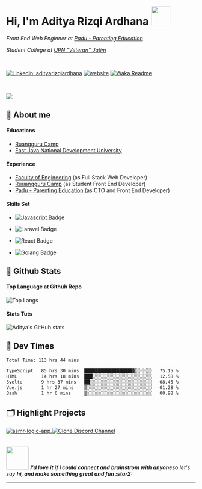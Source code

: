 <h1> Hi, I'm Aditya Rizqi Ardhana <img src="https://media.giphy.com/media/5aY6weoALCAu1qHXpq/giphy.gif" width="50"></h1>
  

_Front End Web Enginner at [Padu - Parenting Education](https://www.paduedu.com)_

_Student College at [UPN "Veteran" Jatim](https://www.upnjatim.ac.id)_

<br>

<!-- [![Twitter: adityaardh](https://img.shields.io/twitter/follow/adityaardh?style=social)](https://twitter.com/adityaardh) -->
[![Linkedin: adityarizqiardhana](https://img.shields.io/badge/-adityarizqiardhana-blue?style=flat-square&logo=Linkedin&logoColor=white&link=https://www.linkedin.com/in/adityaarizqiardhana/)](https://www.linkedin.com/in/adityarizqiardhana/)
<a href="https://arbeitnow.com/?utm_source=awesome-github-profile-readme"><img src="https://img.shields.io/static/v1?label=&labelColor=white&message=arbeitnow&color=%230076D6&style=flat&logo=google-chrome&logoColor=%230076D6" alt="website"/></a>
[![Waka Readme](https://github.com/Adityarizqi7/Adityarizqi7/actions/workflows/wakatime.yml/badge.svg?branch=main)](https://github.com/Adityarizqi7/Adityarizqi7/actions/workflows/wakatime.yml)

<br/>

![](https://github-profile-summary-cards.vercel.app/api/cards/profile-details?username=Adityarizqi7&theme=solarized_dark)

## :love_letter: About me

#### Educations
* [Ruangguru Camp](https://www.ruangguru.com "MSIB Batch 2")
* [East Java National Development University](https://www.upnjatim.ac.id "UPN University")

#### Experience
* [Faculty of Engineering](https://www.fteknik-upnjatim.herokuapp.com "New Version Website") (as Full Stack Web Developer)
* [Ruuangguru Camp](https://www.camp.ruangguru.com "Ruangguru Camp") (as Student Front End Developer)
* [Padu - Parenting Education](https://www.paduedu.com "Padu's Homepage") (as CTO and Front End Developer)

#### Skills Set

- [![Javascript Badge](https://img.shields.io/badge/-Javascript-F0DB4F?style=for-the-badge&labelColor=black&logo=javascript&logoColor=F0DB4F)](https://github.com/Adityarizqi7/aoda-snake)

- ![Laravel Badge](https://img.shields.io/badge/-Laravel-EF4444?style=for-the-badge&labelColor=F1F5F9&logo=laravel&logoColor=EF4444)

- ![React Badge](https://img.shields.io/badge/-React-61DBFB?style=for-the-badge&labelColor=black&logo=react&logoColor=61DBFB)

- ![Golang Badge](https://img.shields.io/badge/-golang-007acc?style=for-the-badge&labelColor=F1F5F9&logo=go&logoColor=007acc)

## :rocket: Github Stats
#### Top Language at Github Repo
![Top Langs](https://github-readme-stats.vercel.app/api/top-langs/?username=Adityarizqi7&langs_count=5&layout=compact)

#### Stats Tuts
![Aditya's GitHub stats](https://github-readme-stats.vercel.app/api?username=Adityarizqi7&include_all_commits=true&show_icons=true)


## :icecream: Dev Times
<!--START_SECTION:waka-->

```txt
Total Time: 113 hrs 44 mins

TypeScript   85 hrs 30 mins  ██████████████████▓░░░░░░   75.15 %
HTML         14 hrs 18 mins  ███░░░░░░░░░░░░░░░░░░░░░░   12.58 %
Svelte       9 hrs 37 mins   ██░░░░░░░░░░░░░░░░░░░░░░░   08.45 %
Vue.js       1 hr 27 mins    ▒░░░░░░░░░░░░░░░░░░░░░░░░   01.28 %
Bash         1 hr 6 mins     ▒░░░░░░░░░░░░░░░░░░░░░░░░   00.98 %
```

<!--END_SECTION:waka-->

## 🗂️ Highlight Projects
<a href="https://github.com/Adityarizqi7/asmr-logic-app">
  <img align="center" src="https://github-readme-stats.vercel.app/api/pin/?username=Adityarizqi7&repo=asmr-logic-app&show_icons=true&line_height=27&title_color=6aa6f8&text_color=8a919a&icon_color=6aa6f8&bg_color=22272e" alt="asmr-logic-app" />
</a>
<a href="https://github.com/Adityarizqi7/mini-discord-channel">
  <img align="center" src="https://github-readme-stats.vercel.app/api/pin/?username=Adityarizqi7&repo=mini-discord-channel&show_icons=true&line_height=27&title_color=6aa6f8&text_color=8a919a&icon_color=6aa6f8&bg_color=22272e" alt="Clone Discord Channel" />
</a>

<br/>
<br/>
<br/>

<div>
  <img src="https://media.giphy.com/media/oRBJN6AVzzy28CrUgc/giphy.gif" width="60">
  <em><b>I'd love it if i could connect and brainstrom with anyone</b>so let's say <b>hi, and make something great and fun :star2:</em>
</div>
 
---
